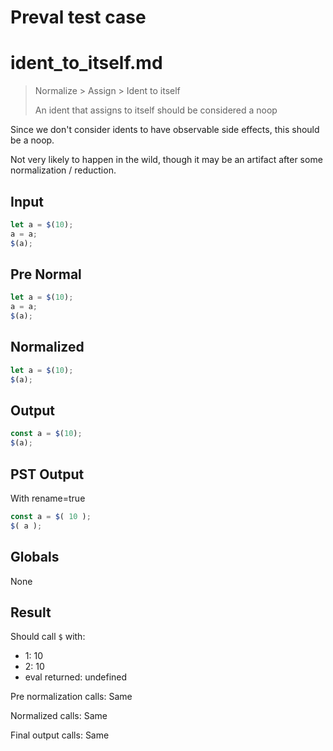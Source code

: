 # Preval test case

# ident_to_itself.md

> Normalize > Assign > Ident to itself
>
> An ident that assigns to itself should be considered a noop

Since we don't consider idents to have observable side effects, this should be a noop.

Not very likely to happen in the wild, though it may be an artifact after some normalization / reduction.

## Input

`````js filename=intro
let a = $(10);
a = a;
$(a);
`````

## Pre Normal


`````js filename=intro
let a = $(10);
a = a;
$(a);
`````

## Normalized


`````js filename=intro
let a = $(10);
$(a);
`````

## Output


`````js filename=intro
const a = $(10);
$(a);
`````

## PST Output

With rename=true

`````js filename=intro
const a = $( 10 );
$( a );
`````

## Globals

None

## Result

Should call `$` with:
 - 1: 10
 - 2: 10
 - eval returned: undefined

Pre normalization calls: Same

Normalized calls: Same

Final output calls: Same
